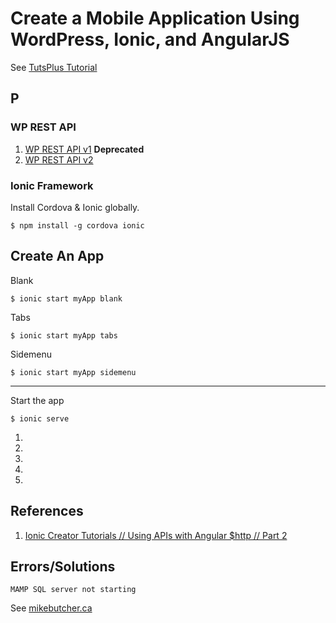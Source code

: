# Create a Mobile Application Using WordPress, Ionic, and AngularJS
See [TutsPlus Tutorial](https://code.tutsplus.com/tutorials/create-a-mobile-application-using-wordpress-ionic-and-angularjs--cms-24170)  


## P

### WP REST API
1. [WP REST API v1](https://wordpress.org/plugins/json-rest-api/) **Deprecated**
2. [WP REST API v2](https://wordpress.org/plugins/rest-api/)




### Ionic Framework
Install Cordova & Ionic globally.
```
$ npm install -g cordova ionic
```

**Create An App**  
---
Blank
```
$ ionic start myApp blank
```
Tabs
```
$ ionic start myApp tabs
```
Sidemenu  
```
$ ionic start myApp sidemenu
```

---

Start the app
```
$ ionic serve
```


1. [](https://ionicframework.com/)
2. [](https://en.wikipedia.org/wiki/ECMAScript)
3. [](https://www.npmjs.com/)
4. [](https://webpack.github.io/)
5. [](https://cordova.apache.org/)





## References
1. [Ionic Creator Tutorials // Using APIs with Angular $http // Part 2](https://youtu.be/ZvF2_ZpqZpk)


## Errors/Solutions
```
MAMP SQL server not starting
```
See [mikebutcher.ca](https://www.mikebutcher.ca/mysql-server-not-starting-mamp/)

